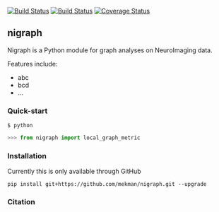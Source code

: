[![Build Status](https://travis-ci.org/mekman/nigraph.svg?branch=master)](https://travis-ci.org/mekman/nigraph)
[![Build Status](https://ci.appveyor.com/api/projects/status/github/mekman/nigraph?branch=master&svg=true)](https://ci.appveyor.com/project/mekman/nigraph/history)
[![Coverage Status](https://coveralls.io/repos/github/mekman/nigraph/badge.svg?branch=master)](https://coveralls.io/github/mekman/nigraph?branch=master)

## nigraph

Nigraph is a Python module for graph analyses on NeuroImaging data.

Features include:
* abc
* bcd
* ...

### Quick-start

```shell
$ python
```
```python
>>> from nigraph import local_graph_metric

```

### Installation

Currently this is only available through GitHub

    pip install git+https://github.com/mekman/nigraph.git --upgrade

### Citation
